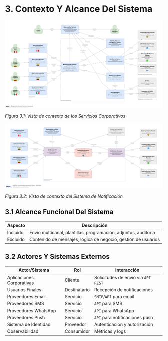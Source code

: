 # 3. Contexto Y Alcance Del Sistema

![Servicios Corporativos - Vista de Contexto](/diagrams/servicios-corporativos/corporate_services.png)

*Figura 3.1: Vista de contexto de los Servicios Corporativos*

![Sistema de Notificación - Vista de Contexto](/diagrams/servicios-corporativos/notification_system.png)

*Figura 3.2: Vista de contexto del Sistema de Notificación*

## 3.1 Alcance Funcional Del Sistema

| Aspecto   | Descripción                                                                 |
|-----------|-----------------------------------------------------------------------------|
| Incluido  | Envío multicanal, plantillas, programación, adjuntos, auditoría             |
| Excluido  | Contenido de mensajes, lógica de negocio, gestión de usuarios               |

## 3.2 Actores Y Sistemas Externos

| Actor/Sistema              | Rol         | Interacción                                 |
|---------------------------|-------------|---------------------------------------------|
| Aplicaciones Corporativas  | Cliente     | Solicitudes de envío vía `API REST`         |
| Usuarios Finales           | Destinatario| Recepción de notificaciones                 |
| Proveedores Email          | Servicio    | `SMTP`/`API` para email                    |
| Proveedores SMS            | Servicio    | `API` para SMS                             |
| Proveedores WhatsApp       | Servicio    | `API` para WhatsApp                        |
| Proveedores Push           | Servicio    | `API` para notificaciones push             |
| Sistema de Identidad       | Proveedor   | Autenticación y autorización               |
| Observabilidad             | Consumidor  | Métricas y logs                            |
